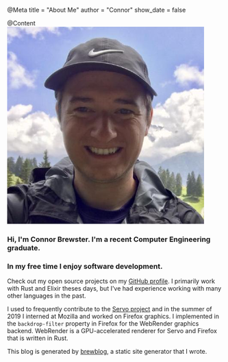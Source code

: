 @Meta
title = "About Me"
author = "Connor"
show_date = false

@Content
<img class="lg:float-right mx-auto lg:m-4 w-64 h-64 rounded" src="/about/profile.jpg" alt="picture of Connor" />

### Hi, I'm Connor Brewster. I'm a recent Computer Engineering graduate.
### In my free time I enjoy software development.

Check out my open source projects on my 
[GitHub profile](https://github.com/cbrewster). I primarily work with Rust and
Elixir theses days, but I've had experience working with many other languages
in the past.

I used to frequently contribute to the [Servo project](https://servo.org) and 
in the summer of 2019 I interned at Mozilla and worked on Firefox graphics.
I implemented in the `backdrop-filter` property in Firefox for the WebRender
graphics backend. WebRender is a GPU-accelerated renderer for Servo and Firefox
that is written in Rust.

This blog is generated by [brewblog](https://github.com/cbrewster/brewblog), a 
static site generator that I wrote.
